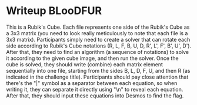 # Writeup BLooDFUR

This is a Rubik's Cube. Each file represents one side of the Rubik's Cube as a 3x3 matrix (you need to look really meticulously to note that each file is a 3x3 matrix). Participants simply need to create a solver that can rotate each side according to Rubik's Cube notations (R, L, F, B, U, D, R', L', F', B', U', D'). After that, they need to find an algorithm (a sequence of notations) to solve it according to the given cube image, and then run the solver. Once the cube is solved, they should write (combine) each matrix element sequentially into one file, starting from the sides B, L, D, F, U, and then R (as indicated in the challenge title). Participants should pay close attention that there's the "|" symbol as a separator between each equation, so when writing it, they can separate it directly using "\n" to reveal each equation. After that, they should input these equations into Desmos to find the flag.
